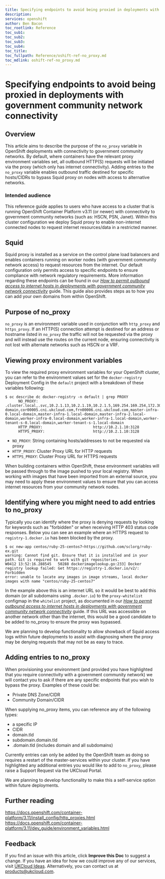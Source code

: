```yaml
---
title: Specifying endpoints to avoid being proxied in deployments with government community network connectivity | UKCloud Ltd
description: 
services: openshift
author: Ben Bacon
toc_rootlink: Reference
toc_sub1: 
toc_sub2:
toc_sub3:
toc_sub4:
toc_title: 
toc_fullpath: Reference/oshift-ref-no_proxy.md
toc_mdlink: oshift-ref-no_proxy.md
---
```


# Specifying endpoints to avoid being proxied in deployments with government community network connectivity

## Overview

This article aims to describe the purpose of the `no_proxy` variable in OpenShift deployments with connectivity to government community networks. By default, where containers have the relevant proxy environment variables set, all outbound HTTP(S) requests will be initiated via the proxy (which only has internet connectivity). Adding entries to the `no_proxy` variable enables outbound traffic destined for specific hosts/CIDRs to bypass Squid proxy on nodes with access to alternative networks.

### Intended audience

This reference guide applies to users who have access to a cluster that is running OpenShift Container Platform v3.11 (or newer) with connectivity to government community networks (such as: HSCN, PSN, Janet). Within this cluster configuration we deploy Squid proxy to enable non-internet connected nodes to request internet resources/data in a restricted manner.

## Squid

Squid proxy is installed as a service on the control plane load balancers and enables containers running on worker nodes (with government community network access) to request resources from the internet. Our default configuration only permits access to specific endpoints to ensure compliance with network regulatory requirements. More information regarding these endpoints can be found in our [*How to permit outbound access to internet hosts in deployments with government community network connectivity*](oshift-how-add-domains-proxy-whitelist.md) guide. This guide also provides steps as to how you can add your own domains from within OpenShift.

## Purpose of no_proxy

`no_proxy` is an environment variable used in conjunction with `http_proxy` and `https_proxy`. If an HTTP(S) connection attempt is destined for an address or hostname listed in `no_proxy` the traffic will not be requested via the proxy and will instead use the routes on the current node, ensuring connectivity is not lost with alternate networks such as HSCN or a VRF.

## Viewing proxy environment variables

To view the required proxy environment variables for your OpenShift cluster, you can refer to the environment values set for the `docker-registry` Deployment Config in the `default` project with a breakdown of these variables following: 

```
$ oc describe dc docker-registry -n default | grep PROXY
      NO_PROXY:							.cluster.local,.svc,10.2.1.13,10.2.1.19,10.2.1.5,169.254.169.254,172.30.0.1,console.local-domain,cor00005.cni.ukcloud.com,frn00006.cni.ukcloud.com,master-infra-0.local-domain,master-infra-1.local-domain,master-infra-2.local-domain,worker-infra-0.local-domain,worker-infra-1.local-domain,worker-tenant-s-0.local-domain,worker-tenant-s-1.local-domain
      HTTP_PROXY:						http://10.2.1.10:3128
      HTTPS_PROXY:						http://10.2.1.10:3128
```

- `NO_PROXY`: String containing hosts/addresses to not be requested via proxy
- `HTTP_PROXY`: Cluster Proxy URL for HTTP requests
- `HTTPS_PROXY`: Cluster Proxy URL for HTTPS requests

When building containers within OpenShift, these environment variables will be passed through to the image pushed to your local registry. When working with images that have been imported from an external source, you may need to apply these environment values to ensure that you can access internet resources from your community network nodes.

## Identifying where you might need to add entries to no_proxy

Typically you can identify where the proxy is denying requests by looking for keywords such as "forbidden" or when receiving HTTP 403 status code responses. Below you can see an example where an HTTPS request to `registry-1.docker.io` has been blocked by the proxy.

```
$ oc new-app centos/ruby-25-centos7~https://github.com/sclorg/ruby-ex.git
warning: Cannot find git. Ensure that it is installed and in your path. Git is required to work with git repositories.
W0412 13:52:16.288545   50288 dockerimagelookup.go:233] Docker registry lookup failed: Get https://registry-1.docker.io/v2/: Forbidden
error: unable to locate any images in image streams, local docker images with name "centos/ruby-25-centos7"
```

In the example above this is an internet URL so it would be best to add this domain (or all subdomains using `.docker.io`) to the `proxy-whitelist` configmap in the `whitelist` project, as documented in our [*How to permit outbound access to internet hosts in deployments with government community network connectivity*](oshift-how-add-domains-proxy-whitelist.md) guide. If this URL was accessible on another network other than the internet, this would be a good candidate to be added to no_proxy to ensure the proxy was bypassed.

We are planning to develop functionality to allow showback of Squid access logs within future deployments to assist with diagnosing where the proxy may be denying requests that may not be as easy to trace.

## Adding entries to no_proxy

When provisioning your environment (and provided you have highlighted that you require connectivity with a government community network) we will contact you to ask if there are any specific endpoints that you wish to bypass the proxy. Examples of these could be:

- Private DNS Zone/CIDR
- Community Domain/CIDR

When supplying no_proxy items, you can reference any of the following types:
- a specific IP
- CIDR
- domain.tld
- subdomain.domain.tld
- .domain.tld (includes domain and all subdomains)

Currently entries can only be added by the OpenShift team as doing so requires a restart of the master-services within your cluster. If you have highlighted any additional entries you would like to add to `no_proxy`, please raise a Support Request via the UKCloud Portal.

We are planning to develop functionality to make this a self-service option within future deployments.

## Further reading

https://docs.openshift.com/container-platform/3.11/install_config/http_proxies.html
https://docs.openshift.com/container-platform/3.11/dev_guide/environment_variables.html

## Feedback

If you find an issue with this article, click **Improve this Doc** to suggest a change. If you have an idea for how we could improve any of our services, visit [UKCloud Ideas](https://ideas.ukcloud.com). Alternatively, you can contact us at <products@ukcloud.com>.
